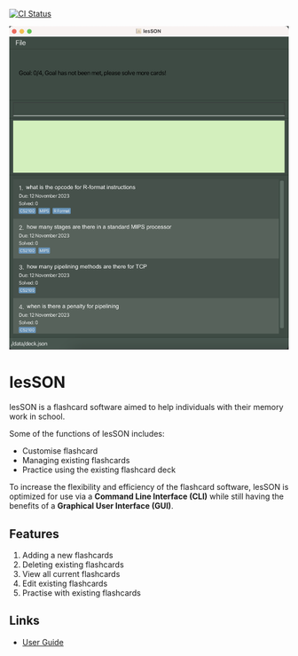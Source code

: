 [![CI Status](https://github.com/se-edu/addressbook-level3/workflows/Java%20CI/badge.svg)](https://github.com/se-edu/addressbook-level3/actions)

![Ui](docs/images/Ui.png)


# lesSON
lesSON is a flashcard software aimed to help individuals with their memory work in school.<br>


Some of the functions of lesSON includes:
  * Customise flashcard
  * Managing existing flashcards
  * Practice using the existing flashcard deck


To increase the flexibility and efficiency of the flashcard software, lesSON is optimized for use via a **Command Line Interface (CLI)** while still having the benefits of a **Graphical User Interface (GUI)**.

## Features

1. Adding a new flashcards
2. Deleting existing flashcards
3. View all current flashcards
4. Edit existing flashcards
5. Practise with existing flashcards

## Links
* [User Guide](https://docs.google.com/document/d/17tfwoslLc0Ky1ygVAM4aDlNsUm8nSdBxpDvt-hqFyWk/edit)
